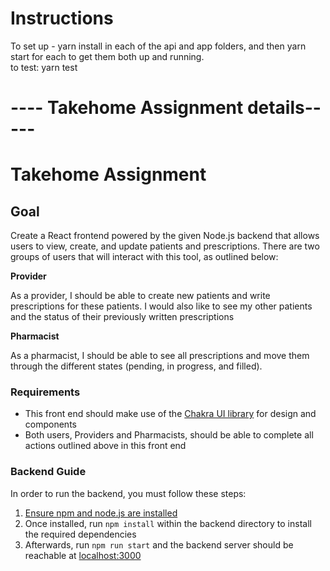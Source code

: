 # Instructions
To set up - yarn install in each of the api and app folders, and then yarn start for each to get them both up and running.  
to test: yarn test

# ---- Takehome Assignment details----- 
# Takehome Assignment
## Goal
Create a React frontend powered by the given Node.js backend that allows users to view, create, and update patients and prescriptions. There are two groups of users that will interact with this tool, as outlined below:

**Provider**

As a provider, I should be able to create new patients and write prescriptions for these patients. I would also like to see my other patients and the status of their previously written prescriptions

**Pharmacist**

As a pharmacist, I should be able to see all prescriptions and move them through the different states (pending, in progress, and filled).

### Requirements

- This front end should make use of the [Chakra UI library](https://chakra-ui.com/) for design and components
- Both users, Providers and Pharmacists, should be able to complete all actions outlined above in this front end

### Backend Guide
In order to run the backend, you must follow these steps:

1. [Ensure npm and node.js are installed](https://docs.npmjs.com/downloading-and-installing-node-js-and-npm)
2. Once installed, run `npm install` within the backend directory to install the required dependencies
3. Afterwards, run `npm run start` and the backend server should be reachable at [localhost:3000](http://localhost:3000)
